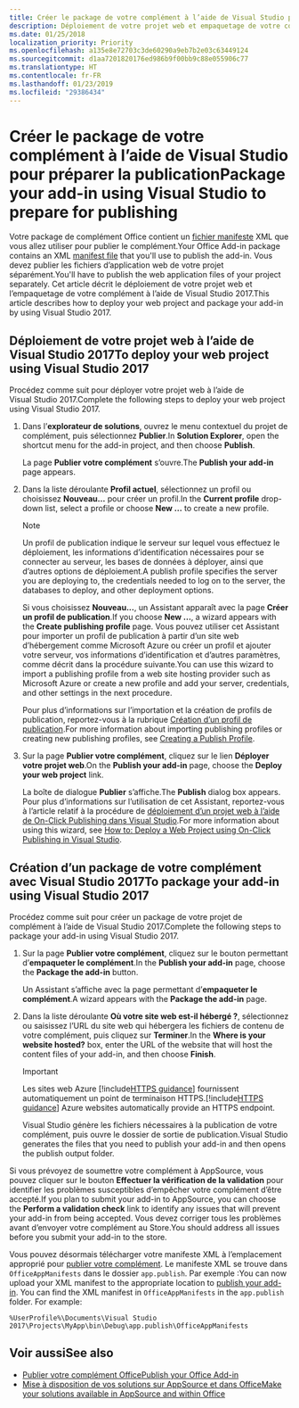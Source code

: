 ```yaml
---
title: Créer le package de votre complément à l’aide de Visual Studio pour préparer la publication | Microsoft Docs
description: Déploiement de votre projet web et empaquetage de votre complément à l’aide de Visual Studio 2017.
ms.date: 01/25/2018
localization_priority: Priority
ms.openlocfilehash: a135e8e72703c3de60290a9eb7b2e03c63449124
ms.sourcegitcommit: d1aa7201820176ed986b9f00bb9c88e055906c77
ms.translationtype: HT
ms.contentlocale: fr-FR
ms.lasthandoff: 01/23/2019
ms.locfileid: "29386434"
---
```

# <a name="package-your-add-in-using-visual-studio-to-prepare-for-publishing"></a><span data-ttu-id="69c9c-103">Créer le package de votre complément à l’aide de Visual Studio pour préparer la publication</span><span class="sxs-lookup"><span data-stu-id="69c9c-103">Package your add-in using Visual Studio to prepare for publishing</span></span>

<span data-ttu-id="69c9c-104">Votre package de complément Office contient un [fichier manifeste](../develop/add-in-manifests.md) XML que vous allez utiliser pour publier le complément.</span><span class="sxs-lookup"><span data-stu-id="69c9c-104">Your Office Add-in package contains an XML [manifest file](../develop/add-in-manifests.md) that you'll use to publish the add-in.</span></span> <span data-ttu-id="69c9c-105">Vous devez publier les fichiers d’application web de votre projet séparément.</span><span class="sxs-lookup"><span data-stu-id="69c9c-105">You'll have to publish the web application files of your project separately.</span></span> <span data-ttu-id="69c9c-106">Cet article décrit le déploiement de votre projet web et l’empaquetage de votre complément à l’aide de Visual Studio 2017.</span><span class="sxs-lookup"><span data-stu-id="69c9c-106">This article describes how to deploy your web project and package your add-in by using Visual Studio 2017.</span></span>

## <a name="to-deploy-your-web-project-using-visual-studio-2017"></a><span data-ttu-id="69c9c-107">Déploiement de votre projet web à l’aide de Visual Studio 2017</span><span class="sxs-lookup"><span data-stu-id="69c9c-107">To deploy your web project using Visual Studio 2017</span></span>

<span data-ttu-id="69c9c-108">Procédez comme suit pour déployer votre projet web à l’aide de Visual Studio 2017.</span><span class="sxs-lookup"><span data-stu-id="69c9c-108">Complete the following steps to deploy your web project using Visual Studio 2017.</span></span>

1. <span data-ttu-id="69c9c-109">Dans l’**explorateur de solutions**, ouvrez le menu contextuel du projet de complément, puis sélectionnez **Publier**.</span><span class="sxs-lookup"><span data-stu-id="69c9c-109">In  **Solution Explorer**, open the shortcut menu for the add-in project, and then choose  **Publish**.</span></span>
    
    <span data-ttu-id="69c9c-110">La page **Publier votre complément** s’ouvre.</span><span class="sxs-lookup"><span data-stu-id="69c9c-110">The  **Publish your add-in** page appears.</span></span>
    
2. <span data-ttu-id="69c9c-111">Dans la liste déroulante **Profil actuel**, sélectionnez un profil ou choisissez **Nouveau…** pour créer un profil.</span><span class="sxs-lookup"><span data-stu-id="69c9c-111">In the  **Current profile** drop-down list, select a profile or choose **New ...** to create a new profile.</span></span>
    
    > [!NOTE]
    > <span data-ttu-id="69c9c-112">Un profil de publication indique le serveur sur lequel vous effectuez le déploiement, les informations d’identification nécessaires pour se connecter au serveur, les bases de données à déployer, ainsi que d’autres options de déploiement.</span><span class="sxs-lookup"><span data-stu-id="69c9c-112">A publish profile specifies the server you are deploying to, the credentials needed to log on to the server, the databases to deploy, and other deployment options.</span></span>

    <span data-ttu-id="69c9c-113">Si vous choisissez **Nouveau...**, un Assistant apparaît avec la page **Créer un profil de publication**.</span><span class="sxs-lookup"><span data-stu-id="69c9c-113">If you choose  **New ...**, a wizard appears with the **Create publishing profile** page.</span></span> <span data-ttu-id="69c9c-114">Vous pouvez utiliser cet Assistant pour importer un profil de publication à partir d’un site web d’hébergement comme Microsoft Azure ou créer un profil et ajouter votre serveur, vos informations d’identification et d’autres paramètres, comme décrit dans la procédure suivante.</span><span class="sxs-lookup"><span data-stu-id="69c9c-114">You can use this wizard to import a publishing profile from a web site hosting provider such as Microsoft Azure or create a new profile and add your server, credentials, and other settings in the next procedure.</span></span>
    
    <span data-ttu-id="69c9c-115">Pour plus d’informations sur l’importation et la création de profils de publication, reportez-vous à la rubrique [Création d’un profil de publication](https://msdn.microsoft.com/library/dd465337.aspx#creating_a_profile).</span><span class="sxs-lookup"><span data-stu-id="69c9c-115">For more information about importing publishing profiles or creating new publishing profiles, see [Creating a Publish Profile](https://msdn.microsoft.com/library/dd465337.aspx#creating_a_profile).</span></span>
    
3. <span data-ttu-id="69c9c-116">Sur la page **Publier votre complément**, cliquez sur le lien **Déployer votre projet web**.</span><span class="sxs-lookup"><span data-stu-id="69c9c-116">On the **Publish your add-in** page, choose the **Deploy your web project** link.</span></span>
    
    <span data-ttu-id="69c9c-117">La boîte de dialogue **Publier** s’affiche.</span><span class="sxs-lookup"><span data-stu-id="69c9c-117">The  **Publish** dialog box appears.</span></span> <span data-ttu-id="69c9c-118">Pour plus d’informations sur l’utilisation de cet Assistant, reportez-vous à l’article relatif à la procédure de [déploiement d’un projet web à l’aide de On-Click Publishing dans Visual Studio](https://msdn.microsoft.com/library/dd465337.aspx).</span><span class="sxs-lookup"><span data-stu-id="69c9c-118">For more information about using this wizard, see [How to: Deploy a Web Project using On-Click Publishing in Visual Studio](https://msdn.microsoft.com/library/dd465337.aspx).</span></span>
    

## <a name="to-package-your-add-in-using-visual-studio-2017"></a><span data-ttu-id="69c9c-119">Création d’un package de votre complément avec Visual Studio 2017</span><span class="sxs-lookup"><span data-stu-id="69c9c-119">To package your add-in using Visual Studio 2017</span></span>

<span data-ttu-id="69c9c-120">Procédez comme suit pour créer un package de votre projet de complément à l’aide de Visual Studio 2017.</span><span class="sxs-lookup"><span data-stu-id="69c9c-120">Complete the following steps to package your add-in using Visual Studio 2017.</span></span>

1. <span data-ttu-id="69c9c-121">Sur la page **Publier votre complément**, cliquez sur le bouton permettant d’**empaqueter le complément**.</span><span class="sxs-lookup"><span data-stu-id="69c9c-121">In the **Publish your add-in** page, choose the **Package the add-in** button.</span></span>
    
    <span data-ttu-id="69c9c-122">Un Assistant s’affiche avec la page permettant d’**empaqueter le complément**.</span><span class="sxs-lookup"><span data-stu-id="69c9c-122">A wizard appears with the **Package the add-in** page.</span></span>
    
2. <span data-ttu-id="69c9c-123">Dans la liste déroulante **Où votre site web est-il hébergé ?**, sélectionnez ou saisissez l’URL du site web qui hébergera les fichiers de contenu de votre complément, puis cliquez sur **Terminer**.</span><span class="sxs-lookup"><span data-stu-id="69c9c-123">In the **Where is your website hosted?** box, enter the URL of the website that will host the content files of your add-in, and then choose **Finish**.</span></span>
    
    > [!IMPORTANT]
    > <span data-ttu-id="69c9c-124">Les sites web Azure [!include[HTTPS guidance](../includes/https-guidance.md)] fournissent automatiquement un point de terminaison HTTPS.</span><span class="sxs-lookup"><span data-stu-id="69c9c-124">[!include[HTTPS guidance](../includes/https-guidance.md)] Azure websites automatically provide an HTTPS endpoint.</span></span>

    <span data-ttu-id="69c9c-125">Visual Studio génère les fichiers nécessaires à la publication de votre complément, puis ouvre le dossier de sortie de publication.</span><span class="sxs-lookup"><span data-stu-id="69c9c-125">Visual Studio generates the files that you need to publish your add-in and then opens the publish output folder.</span></span>
    
<span data-ttu-id="69c9c-126">Si vous prévoyez de soumettre votre complément à AppSource, vous pouvez cliquer sur le bouton **Effectuer la vérification de la validation** pour identifier les problèmes susceptibles d’empêcher votre complément d’être accepté.</span><span class="sxs-lookup"><span data-stu-id="69c9c-126">If you plan to submit your add-in to AppSource, you can choose the **Perform a validation check** link to identify any issues that will prevent your add-in from being accepted.</span></span> <span data-ttu-id="69c9c-127">Vous devez corriger tous les problèmes avant d’envoyer votre complément au Store.</span><span class="sxs-lookup"><span data-stu-id="69c9c-127">You should address all issues before you submit your add-in to the store.</span></span>

<span data-ttu-id="69c9c-p105">Vous pouvez désormais télécharger votre manifeste XML à l’emplacement approprié pour [publier votre complément](../publish/publish.md). Le manifeste XML se trouve dans `OfficeAppManifests` dans le dossier `app.publish`. Par exemple :</span><span class="sxs-lookup"><span data-stu-id="69c9c-p105">You can now upload your XML manifest to the appropriate location to [publish your add-in](../publish/publish.md). You can find the XML manifest in `OfficeAppManifests` in the `app.publish` folder. For example:</span></span>

 `%UserProfile%\Documents\Visual Studio 2017\Projects\MyApp\bin\Debug\app.publish\OfficeAppManifests`


## <a name="see-also"></a><span data-ttu-id="69c9c-131">Voir aussi</span><span class="sxs-lookup"><span data-stu-id="69c9c-131">See also</span></span>

- [<span data-ttu-id="69c9c-132">Publier votre complément Office</span><span class="sxs-lookup"><span data-stu-id="69c9c-132">Publish your Office Add-in</span></span>](../publish/publish.md)
- [<span data-ttu-id="69c9c-133">Mise à disposition de vos solutions sur AppSource et dans Office</span><span class="sxs-lookup"><span data-stu-id="69c9c-133">Make your solutions available in AppSource and within Office</span></span>](https://docs.microsoft.com/office/dev/store/submit-to-the-office-store)
    
